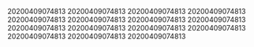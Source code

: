 20200409074813
20200409074813
20200409074813
20200409074813
20200409074813
20200409074813
20200409074813
20200409074813
20200409074813
20200409074813
20200409074813
20200409074813
20200409074813
20200409074813
20200409074813
